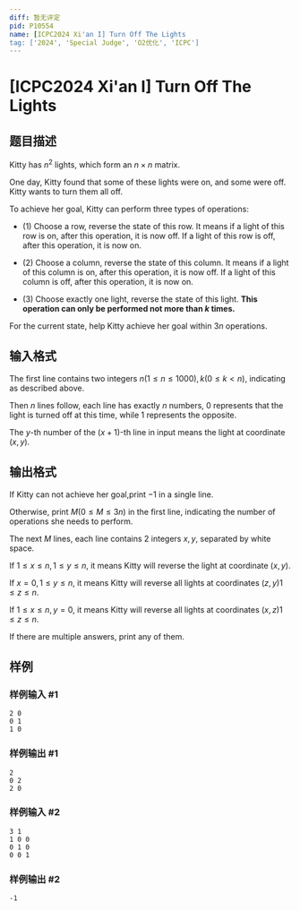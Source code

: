 ```yaml
---
diff: 暂无评定
pid: P10554
name: [ICPC2024 Xi'an I] Turn Off The Lights
tag: ['2024', 'Special Judge', 'O2优化', 'ICPC']
---
```

# [ICPC2024 Xi'an I] Turn Off The Lights
## 题目描述

Kitty has $n^2$ lights, which form an $n\times n$ matrix.

One day, Kitty found that some of these lights were on, and some were off. Kitty wants to turn them all off.

To achieve her goal, Kitty can perform three types of operations:

- (1) Choose a row, reverse the state of this row. It means if a light of this row is on, after this operation, it is now off. If a light of this row is off, after this operation, it is now on.

- (2) Choose a column, reverse the state of this column. It means if a light of this column is on, after this operation, it is now off. If a light of this column is off, after this operation, it is now on.

- (3) Choose exactly one light, reverse the state of this light. **This operation can only be performed not more than $k$ times.**

For the current state, help Kitty achieve her goal within $3n$ operations.
## 输入格式

The first line contains two integers $n(1\leq n\leq 1000),k(0\leq k < n)$, indicating as described above.

Then $n$ lines follow, each line has exactly $n$ numbers, $0$ represents that the light is turned off at this time, while $1$ represents the opposite.

The $y$-th number of the $(x+1)$-th line in input means the light at coordinate $(x,y)$.
## 输出格式

If Kitty can not achieve her goal,print $-1$ in a single line.

Otherwise, print $M(0\leq M\leq 3n)$ in the first line, indicating the number of operations she needs to perform.

The next $M$ lines, each line contains $2$ integers $x,y$, separated by white space.

If $1\leq x\leq n,1\leq y\leq n$, it means Kitty will reverse the light at coordinate $(x,y)$.

If $x=0,1\leq y\leq n$, it means Kitty will reverse all lights at coordinates $(z,y)1\leq z\leq n$.

If $1\leq x\leq n,y=0$, it means Kitty will reverse all lights at coordinates $(x,z)1\leq z\leq n$.

If there are multiple answers, print any of them.
## 样例

### 样例输入 #1
```
2 0
0 1
1 0
```
### 样例输出 #1
```
2
0 2
2 0
```
### 样例输入 #2
```
3 1
1 0 0
0 1 0
0 0 1
```
### 样例输出 #2
```
-1
```
